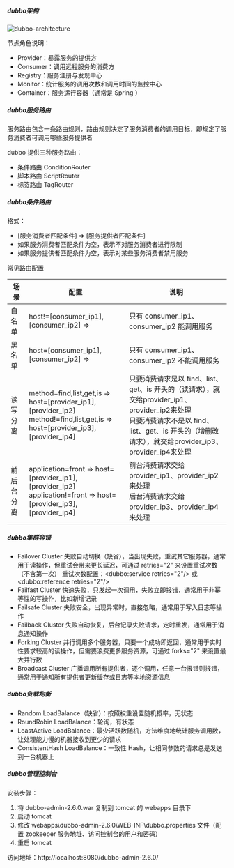 ##### dubbo架构

![dubbo-architecture](https://gitee.com/wuruixuan/markdown-images/raw/master/images/dubbo-architecture.jpg)

节点角色说明：

- Provider：暴露服务的提供方
- Consumer：调用远程服务的消费方
- Registry：服务注册与发现中心
- Monitor：统计服务的调用次数和调用时间的监控中心
- Container：服务运行容器（通常是 Spring ）

##### dubbo服务路由

服务路由包含一条路由规则，路由规则决定了服务消费者的调用目标，即规定了服务消费者可调用哪些服务提供者

dubbo 提供三种服务路由：

- 条件路由 ConditionRouter
- 脚本路由 ScriptRouter
- 标签路由 TagRouter

##### dubbo条件路由

格式：

- [服务消费者匹配条件] => [服务提供者匹配条件]
- 如果服务消费者匹配条件为空，表示不对服务消费者进行限制
- 如果服务提供者匹配条件为空，表示对某些服务消费者禁用服务

常见路由配置

| 场景       | 配置                                                         | 说明                                                         |
| ---------- | ------------------------------------------------------------ | ------------------------------------------------------------ |
| 白名单     | host!=[consumer_ip1],[consumer_ip2] =>                       | 只有 consumer_ip1、consumer_ip2 能调用服务                   |
| 黑名单     | host=[consumer_ip1],[consumer_ip2] =>                        | 只有 consumer_ip1、consumer_ip2 不能调用服务                 |
| 读写分离   | method=find,list,get,is => host=[provider_ip1],[provider_ip2]<br />method!=find,list,get,is => host=[provider_ip3],[provider_ip4] | 只要消费请求是以 find、list、get、is 开头的（读请求），就交给provider_ip1、provider_ip2来处理<br />只要消费请求不是以 find、list、get、is 开头的（增删改请求），就交给provider_ip3、provider_ip4来处理 |
| 前后台分离 | application=front => host=[provider_ip1],[provider_ip2]<br />application!=front => host=[provider_ip3],[provider_ip4] | 前台消费请求交给provider_ip1、provider_ip2来处理<br />后台消费请求交给provider_ip3、provider_ip4来处理 |

##### dubbo集群容错

- Failover Cluster
  失败自动切换（缺省），当出现失败，重试其它服务器，通常用于读操作，但重试会带来更长延迟，可通过 retries="2" 来设置重试次数（不含第一次）
  重试次数配置：<dubbo:service retries="2"/> 或 <dubbo:reference retries="2"/>
- Failfast Cluster
  快速失败，只发起一次调用，失败立即报错，通常用于非幂等性的写操作，比如新增记录
- Failsafe Cluster
  失败安全，出现异常时，直接忽略，通常用于写入日志等操作
- Failback Cluster
  失败自动恢复，后台记录失败请求，定时重发，通常用于消息通知操作
- Forking Cluster
  并行调用多个服务器，只要一个成功即返回，通常用于实时性要求较高的读操作，但需要浪费更多服务资源，可通过 forks="2" 来设置最大并行数
- Broadcast Cluster
  广播调用所有提供者，逐个调用，任意一台报错则报错，通常用于通知所有提供者更新缓存或日志等本地资源信息

##### dubbo负载均衡

- Random LoadBalance（缺省）：按照权重设置随机概率，无状态
- RoundRobin LoadBalance：轮询，有状态
- LeastActive LoadBalance：最少活跃数随机，方法维度地统计服务调用数，让处理能力慢的机器接收到更少的请求
- ConsistentHash LoadBalance：一致性 Hash，让相同参数的请求总是发送到一台机器上

##### dubbo管理控制台

安装步骤：

1. 将 dubbo-admin-2.6.0.war 复制到 tomcat 的 webapps 目录下
2. 启动 tomcat
3. 修改 webapps\dubbo-admin-2.6.0\WEB-INF\dubbo.properties 文件（配置 zookeeper 服务地址、访问控制台的用户和密码）
4. 重启 tomcat

访问地址：http://localhost:8080/dubbo-admin-2.6.0/